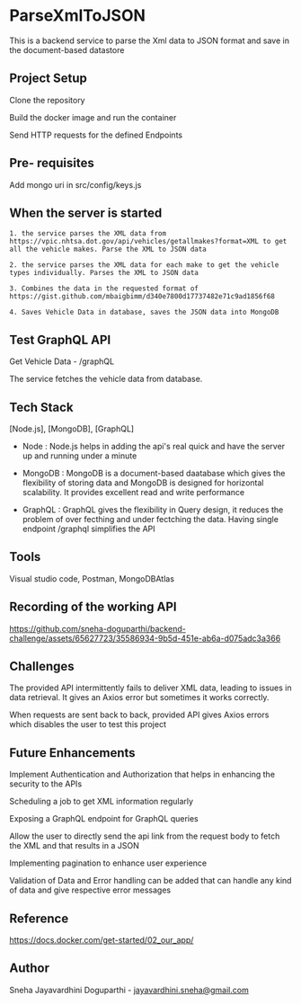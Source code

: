 # ParseXmlToJSON

This is a backend service to parse the Xml data to JSON format and save in the document-based datastore

## Project Setup

Clone the repository

Build the docker image and run the container

Send HTTP requests for the defined Endpoints

## Pre- requisites

Add mongo uri in src/config/keys.js

## When the server is started

    1. the service parses the XML data from https://vpic.nhtsa.dot.gov/api/vehicles/getallmakes?format=XML to get all the vehicle makes. Parse the XML to JSON data
    
    2. the service parses the XML data for each make to get the vehicle types individually. Parses the XML to JSON data
    
    3. Combines the data in the requested format of https://gist.github.com/mbaigbimm/d340e7800d17737482e71c9ad1856f68
    
    4. Saves Vehicle Data in database, saves the JSON data into MongoDB

## Test GraphQL API
Get Vehicle Data - /graphQL

The service fetches the vehicle data from database.

## Tech Stack
[Node.js], [MongoDB], [GraphQL]

- Node : Node.js helps in adding the api's real quick and have the server up and running under a minute

- MongoDB : MongoDB is a document-based daatabase which gives the flexibility of storing data and MongoDB is designed for horizontal scalability. It provides excellent read and write performance

- GraphQL : GraphQL gives the flexibility in Query design, it reduces the problem of over fecthing and under fectching the data. Having single endpoint /graphql simplifies the API

## Tools

Visual studio code, Postman, MongoDBAtlas

## Recording of the working API

https://github.com/sneha-doguparthi/backend-challenge/assets/65627723/35586934-9b5d-451e-ab6a-d075adc3a366

## Challenges

The provided API intermittently fails to deliver XML data, leading to issues in data retrieval. It gives an Axios error but sometimes it works correctly.

When requests are sent back to back, provided API gives Axios errors which disables the user to test this project

## Future Enhancements

Implement Authentication and Authorization that helps in enhancing the security to the APIs

Scheduling a job to get XML information regularly

Exposing a GraphQL endpoint for GraphQL queries

Allow the user to directly send the api link from the request body to fetch the XML and that results in a JSON

Implementing pagination to enhance user experience

Validation of Data and Error handling can be added that can handle any kind of data and give respective error messages

## Reference

https://docs.docker.com/get-started/02_our_app/

## Author

Sneha Jayavardhini Doguparthi - jayavardhini.sneha@gmail.com

